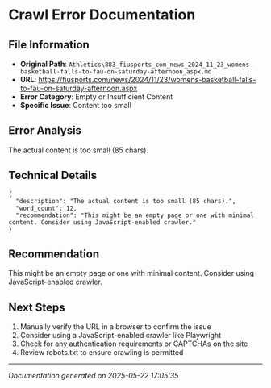 # Crawl Error Documentation

## File Information
- **Original Path**: `Athletics\883_fiusports_com_news_2024_11_23_womens-basketball-falls-to-fau-on-saturday-afternoon_aspx.md`
- **URL**: https://fiusports.com/news/2024/11/23/womens-basketball-falls-to-fau-on-saturday-afternoon.aspx
- **Error Category**: Empty or Insufficient Content
- **Specific Issue**: Content too small

## Error Analysis
The actual content is too small (85 chars).

## Technical Details
```
{
  "description": "The actual content is too small (85 chars).",
  "word_count": 12,
  "recommendation": "This might be an empty page or one with minimal content. Consider using JavaScript-enabled crawler."
}
```

## Recommendation
This might be an empty page or one with minimal content. Consider using JavaScript-enabled crawler.

## Next Steps
1. Manually verify the URL in a browser to confirm the issue
2. Consider using a JavaScript-enabled crawler like Playwright
3. Check for any authentication requirements or CAPTCHAs on the site
4. Review robots.txt to ensure crawling is permitted

---
*Documentation generated on 2025-05-22 17:05:35*
